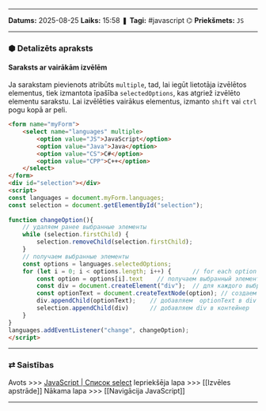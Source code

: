 ___

**Datums:** 2025-08-25
**Laiks:** 15:58
❚ **Tagi:** #javascript 
⌬ **Priekšmets:**  `JS`

---
### ⬢ Detalizēts apraksts
#### Saraksts ar vairākām izvēlēm

Ja sarakstam pievienots atribūts `multiple`, tad, lai iegūt lietotāja izvēlētos elementus, tiek izmantota īpašība `selectedOptions`, kas atgriež izvēlēto elementu sarakstu. Lai izvēlēties vairākus elementus, izmanto `shift` vai `ctrl` pogu kopā ar peli.

```html
<form name="myForm">
    <select name="languages" multiple>
        <option value="JS">JavaScript</option>
        <option value="Java">Java</option>
        <option value="CS">C#</option>
        <option value="CPP">C++</option>
    </select>
</form>
<div id="selection"></div>
<script>
const languages = document.myForm.languages;
const selection = document.getElementById("selection");
 
function changeOption(){
    // удаляем ранее выбранные элементы
    while (selection.firstChild) { 
        selection.removeChild(selection.firstChild);  
    }
    // получаем выбранные элементы 
    const options = languages.selectedOptions;
    for (let i = 0; i < options.length; i++) {      // for each option ...    
        const option = options[i].text    // получаем выбранный элемент 
        const div = document.createElement("div");  // для каждого выбранного элемента создаем div
        const optionText = document.createTextNode(option); // создаем текстовый узел для выбранного элемента  
        div.appendChild(optionText);    // добавляем  optionText в div   
        selection.appendChild(div)      // добавляем div в контейнер
    }
}
languages.addEventListener("change", changeOption);
</script>
```

---
### ⇄ Saistības

Avots >>> [JavaScript \| Список select](https://metanit.com/web/javascript/10.5.php)
Iepriekšēja lapa >>> [[Izvēles apstrāde]]
Nākama lapa >>> [[Navigācija JavaScript]]

---